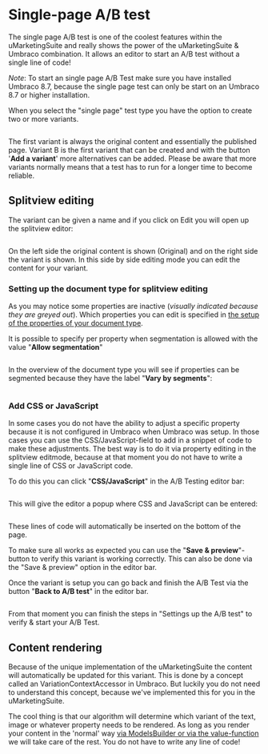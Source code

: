 # Single-page A/B test

The single page A/B test is one of the coolest features within the uMarketingSuite and really shows the power of the uMarketingSuite & Umbraco combination. It allows an editor to start an A/B test without a single line of code!

*Note*: To start an single page A/B Test make sure you have installed Umbraco 8.7, because the single page test can only be start on an Umbraco 8.7 or higher installation.

When you select the "single page" test type you have the option to create two or more variants.

![]()

The first variant is always the original content and essentially the published page. Variant B is the first variant that can be created and with the button '**Add a variant**' more alternatives can be added. Please be aware that more variants normally means that a test has to run for a longer time to become reliable.

## Splitview editing

The variant can be given a name and if you click on Edit you will open up the splitview editor:

![]()

On the left side the original content is shown (Original) and on the right side the variant is shown. In this side by side editing mode you can edit the content for your variant.

### Setting up the document type for splitview editing

As you may notice some properties are inactive (*visually indicated because they are greyed out*). Which properties you can edit is specified in [the setup of the properties of your document type](https://our.umbraco.com/documentation/Getting-Started/Data/Defining-content/).

It is possible to specify per property when segmentation is allowed with the value "**Allow segmentation**"

![]()

In the overview of the document type you will see if properties can be segmented because they have the label "**Vary by segments**":

![]()

### Add CSS or JavaScript

In some cases you do not have the ability to adjust a specific property because it is not configured in Umbraco when Umbraco was setup. In those cases you can use the CSS/JavaScript-field to add in a snippet of code to make these adjustments. The best way is to do it via property editing in the splitview editmode, because at that moment you do not have to write a single line of CSS or JavaScript code.

To do this you can click "**CSS/JavaScript**" in the A/B Testing editor bar:

![]()

This will give the editor a popup where CSS and JavaScript can be entered:

![]()

These lines of code will automatically be inserted on the bottom of the page.

To make sure all works as expected you can use the "**Save & preview**"-button to verify this variant is working correctly. This can also be done via the "Save & preview" option in the editor bar.

Once the variant is setup you can go back and finish the A/B Test via the button "**Back to A/B test**" in the editor bar.

![]()

From that moment you can finish the steps in "Settings up the A/B test" to verify & start your A/B Test.

## Content rendering

Because of the unique implementation of the uMarketingSuite the content will automatically be updated for this variant. This is done by a concept called an VariationContextAccessor in Umbraco. But luckily you do not need to understand this concept, because we've implemented this for you in the uMarketingSuite.

The cool thing is that our algorithm will determine which variant of the text, image or whatever property needs to be rendered. As long as you render your content in the 'normal' way [via ModelsBuilder or via the value-function](https://our.umbraco.com/documentation/Getting-Started/Design/Rendering-Content/) we will take care of the rest. You do not have to write any line of code!